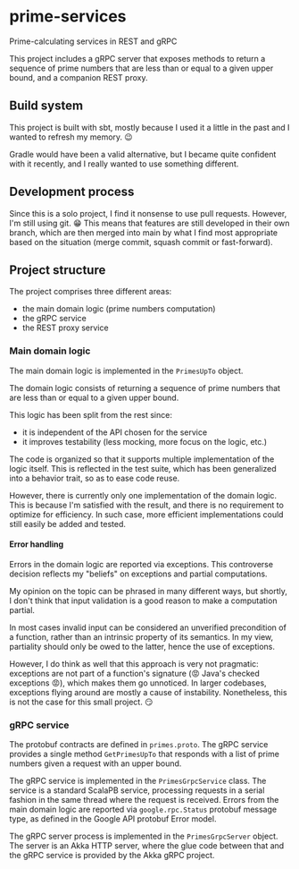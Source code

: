 # prime-services
Prime-calculating services in REST and gRPC

This project includes a gRPC server that exposes methods to return a sequence
of prime numbers that are less than or equal to a given upper bound, and a
companion REST proxy.

## Build system

This project is built with sbt, mostly because I used it a little in the past
and I wanted to refresh my memory. :wink:

Gradle would have been a valid alternative, but I became quite confident with
it recently, and I really wanted to use something different.

## Development process

Since this is a solo project, I find it nonsense to use pull requests. However,
I'm still using git. :grin: This means that features are still developed in
their own branch, which are then merged into main by what I find most
appropriate based on the situation (merge commit, squash commit or
fast-forward).

## Project structure
The project comprises three different areas:
- the main domain logic (prime numbers computation)
- the gRPC service
- the REST proxy service

### Main domain logic
The main domain logic is implemented in the `PrimesUpTo` object.

The domain logic consists of returning a sequence of prime numbers that are
less than or equal to a given upper bound.

This logic has been split from the rest since:
- it is independent of the API chosen for the service
- it improves testability (less mocking, more focus on the logic, etc.)

The code is organized so that it supports multiple implementation of the logic
itself. This is reflected in the test suite, which has been generalized into a
behavior trait, so as to ease code reuse.

However, there is currently only one implementation of the domain logic. This
is because I'm satisfied with the result, and there is no requirement to
optimize for efficiency. In such case, more efficient implementations could
still easily be added and tested.

#### Error handling

Errors in the domain logic are reported via exceptions. This controverse
decision reflects my "beliefs" on exceptions and partial computations.

My opinion on the topic can be phrased in many different ways, but shortly, I
don't think that input validation is a good reason to make a computation
partial.

In most cases invalid input can be considered an unverified precondition of a
function, rather than an intrinsic property of its semantics. In my view,
partiality should only be owed to the latter, hence the use of exceptions.

However, I do think as well that this approach is very not pragmatic:
exceptions are not part of a function's signature (:rage: Java's checked
exceptions :rage:), which makes them go unnoticed. In larger codebases,
exceptions flying around are mostly a cause of instability. Nonetheless, this
is not the case for this small project. :smirk:

### gRPC service

The protobuf contracts are defined in `primes.proto`. The gRPC service provides
a single method `GetPrimesUpTo` that responds with a list of prime numbers
given a request with an upper bound.

The gRPC service is implemented in the `PrimesGrpcService` class. The service
is a standard ScalaPB service, processing requests in a serial fashion in the
same thread where the request is received. Errors from the main domain logic
are reported via `google.rpc.Status` protobuf message type, as defined in the
Google API protobuf Error model.

The gRPC server process is implemented in the `PrimesGrpcServer` object. The
server is an Akka HTTP server, where the glue code between that and the gRPC
service is provided by the Akka gRPC project.
